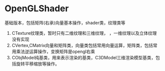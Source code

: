 # OpenGLShader
基础版本，包括矩阵(右承)向量基本操作，shader类，纹理类等
1. CTexture纹理类，暂时只有二维纹理和三维纹理， ，一维纹理以及立体纹理没有实现
2. CVertex,CMatrix向量和矩阵类，向量类包括常用向量运算，矩阵类，包括常用乘法逆运算操作，变换矩阵是opengl右乘
3. CObjModel纯基类，用来表示渲染的基类，C3DModel三维渲染模型基类，包括旋转平移缩放等操作。

